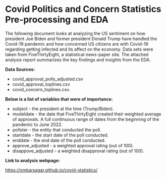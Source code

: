 # Covid Politics and Concern Statistics Pre-processing and EDA

The following document looks at analyzing the US sentiment on how president Joe Biden and former president Donald Trump have handled the Covid-19 pandemic and how concerned US citizens are with Covid-19 regarding getting infected and its affect on the economy. Data sets were taken from FiveThirtyEight, a statistical news-paper site. The attached analysis report summarizes the key findings and insights from the EDA.

__Data Sources:__

+ covid_approval_polls_adjusted.csv
+ covid_approval_toplines.csv
+ covid_concern_toplines.csv.

__Below is a list of variables that were of importance:__

+ subject - the president at the time (Trump/Biden).
+ modeldate - the date that FiveThirtyEight created their weighted average of approvals. A full continuous range of dates from the beginning of the pandemic to June 2022.
+ pollster - the entity that conducted the poll.
+ startdate - the start date of the poll conducted.
+ enddate - the end date of the poll conducted.
+ approve_adjusted - a weighted approval rating (out of 100).
+ disappove_adjusted - a weighted disapproval rating (out of 100).

__Link to analysis webpage:__

https://omkarsagar.github.io/covid-statistics/

